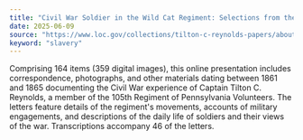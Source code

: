 ```yaml
---
title: "Civil War Soldier in the Wild Cat Regiment: Selections from the Tilton C. Reynolds Papers"
date: 2025-06-09
source: "https://www.loc.gov/collections/tilton-c-reynolds-papers/about-this-collection/"
keyword: "slavery"
---
```


Comprising 164 items (359 digital images), this online presentation includes correspondence, photographs, and other materials dating between 1861 and 1865 documenting the Civil War experience of Captain Tilton C. Reynolds, a member of the 105th Regiment of Pennsylvania Volunteers. The letters feature details of the regiment's movements, accounts of military engagements, and descriptions of the daily life of soldiers and their views of the war. Transcriptions accompany 46 of the letters.


